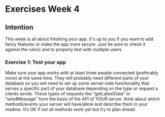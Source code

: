 # Exercises Week 4

## Intention

This week is all about finishing your app. It's up to you if you want to add fancy features or make the app more secure. Just be sure to check it against the rubric and to properly test with multiple users.

### Exercise 1: Test your app

Make sure your app works with at least three people connected (preferably more) at the same time. They will probably need different parts of your database so you will need to set up some server-side functionality that serves a specific part of your database depending on the type or request a clients sends. These types of requests like “getLatestData” or “sendMessage” form the basis of the API of YOUR server. think about which methods/events your server will have/allow and describe them in your readme. It’s OK if not all methods work yet but try to plan ahead.